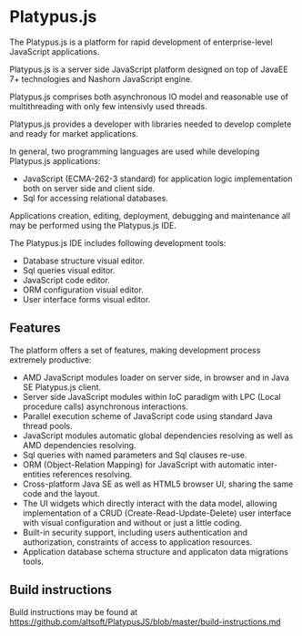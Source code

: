 # Platypus.js
The Platypus.js is a platform for rapid development of enterprise-level JavaScript applications.

Platypus.js is a server side JavaScript platform designed on top of JavaEE 7+ technologies and Nashorn JavaScript engine.

Platypus.js comprises both asynchronous IO model and reasonable use of multithreading with only few intensivly used threads.

Platypus.js provides a developer with libraries needed to develop complete and ready for market applications.

In general, two programming languages are used while developing Platypus.js applications:
* JavaScript (ECMA-262-3 standard) for application logic implementation both on server side and client side.
* Sql for accessing relational databases.

Applications creation, editing, deployment, debugging and maintenance all may be performed using the Platypus.js IDE.

The Platypus.js IDE includes following development tools:

* Database structure visual editor.
* Sql queries visual editor.
* JavaScript code editor.
* ORM configuration visual editor.
* User interface forms visual editor.

## Features
The platform offers a set of features, making development process extremely productive:
* AMD JavaScript modules loader on server side, in browser and in Java SE Platypus.js client.
* Server side JavaScript modules within IoC paradigm with LPC (Local procedure calls) asynchronous interactions.
* Parallel execution scheme of JavaScript code using standard Java thread pools.
* JavaScript modules automatic global dependencies resolving as well as AMD dependencies resolving.
* Sql queries with named parameters and Sql clauses re-use.
* ORM (Object-Relation Mapping) for JavaScript with automatic inter-entities references resolving. 
* Cross-platform Java SE as well as HTML5 browser UI, sharing the same code and the layout.
* The UI widgets which directly interact with the data model, allowing implementation of a CRUD (Create-Read-Update-Delete) user interface with visual configuration and without or just a little coding.
* Built-in security support, including users authentication and authorization, constraints of access to application resources.
* Application database schema structure and applicaton data migrations tools.

## Build instructions
Build instructions may be found at https://github.com/altsoft/PlatypusJS/blob/master/build-instructions.md
